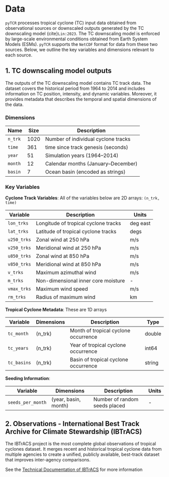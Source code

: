 # Data

`pyTCR` processes tropical cyclone (TC) input data obtained from observational sources or downscaled outputs generated by the TC downscaling model {cite}`Lin:2023`. 
The TC downscaling model is enforced by large-scale environmental conditions obtained from Earth System Models (ESMs). 
`pyTCR` supports the `NetCDF` format for data from these two sources. 
Below, we outline the key variables and dimensions relevant to each source.

## 1. TC downscaling model outputs

The outputs of the TC downscaling model contains TC track data. The dataset covers the historical period from 1964 to 2014 and includes information on TC position, intensity, and dynamic variables. Moreover, it provides metadata that describes the temporal and spatial dimensions of the data.

### Dimensions

| Name    | Size | Description                                      |
| ------- | ---- | ------------------------------------------------ |
| `n_trk` | 1020 | Number of individual cyclone tracks              |
| `time`  | 361  | time since track genesis (seconds)               |
| `year`  | 51   | Simulation years (1964–2014)                     |
| `month` | 12   | Calendar months (January–December)               |
| `basin` | 7    | Ocean basin (encoded as strings)                 |


### Key Variables

**Cyclone Track Variables**: All of the variables below are 2D arrays: `(n_trk, time)`

| Variable    | Description                                           | Units    |
| ----------- | ----------------------------------------------------- | -------- |
| `lon_trks`  | Longitude of tropical cyclone tracks                  | deg east |
| `lat_trks`  | Latitude of tropical cyclone tracks                   | degs     |
| `u250_trks` | Zonal wind at 250 hPa                                 | m/s      |
| `v250_trks` | Meridional wind at 250 hPa                            | m/s      |
| `u850_trks` | Zonal wind at 850 hPa                                 | m/s      |
| `v850_trks` | Meridional wind at 850 hPa                            | m/s      |
| `v_trks`    | Maximum azimuthal wind                                | m/s      |
| `m_trks`    | Non-dimensional inner core moisture                   | -        |
| `vmax_trks` | Maximum wind speed                                    | m/s      |
| `rm_trks`   | Radius of maximum wind                                | km       |

**Tropical Cyclone Metadata**: These are 1D arrays

| Variable    | Dimensions | Description                          | Type   |
| ----------- | ---------- | ------------------------------------ | ------ |
| `tc_month`  | (n\_trk)   | Month of tropical cyclone occurrence | double |
| `tc_years`  | (n\_trk)   | Year of tropical cyclone occurrence  | int64  |
| `tc_basins` | (n\_trk)   | Basin of tropical cyclone occurrence | string |

**Seeding Information**:

| Variable          | Dimensions           | Description                   | Units |
| ----------------- | -------------------- | ----------------------------- | ----- |
| `seeds_per_month` | (year, basin, month) | Number of random seeds placed | -     |


## 2. Observations - International Best Track Archive for Climate Stewardship (IBTrACS)

The IBTrACS project is the most complete global observations of tropical cyclones dataset. It merges recent and historical tropical cyclone data from multiple agencies to create a unified, publicly available, best-track dataset that improves inter-agency comparisons.

See the [Technical Documentation of IBTrACS](https://www.ncei.noaa.gov/products/international-best-track-archive) for more information
